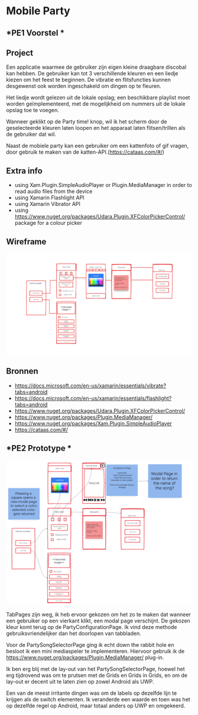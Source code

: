 # Mobile Party

## *PE1 Voorstel *
## Project
Een applicatie waarmee de gebruiker zijn eigen kleine draagbare discobal kan hebben. De gebruiker kan tot 3 verschillende kleuren en een liedje kiezen om het feest te beginnen. De vibratie en flitsfuncties kunnen desgewenst ook worden ingeschakeld om dingen op te fleuren.

Het liedje wordt gelezen uit de lokale opslag; een beschikbare playlist moet worden geïmplementeerd, met de mogelijkheid om nummers uit de lokale opslag toe te voegen.

Wanneer geklikt op de Party time! knop, wil ik het scherm door de geselecteerde kleuren laten loopen en het apparaat laten flitsen/trillen als de gebruiker dat wil.

Naast de mobiele party kan een gebruiker om een kattenfoto of gif vragen, door gebruik te maken van de katten-API.(https://cataas.com/#/)

## Extra info

- using Xam.Plugin.SimpleAudioPlayer  or Plugin.MediaManager in order to read audio files from the device
- using Xamarin Flashlight API
- using Xamarin Vibrator API
- using https://www.nuget.org/packages/Udara.Plugin.XFColorPickerControl/ package for a colour picker


## Wireframe

![Mobile Party Wireframe, ](./wireframes/MobileParty.png)

## Bronnen

- https://docs.microsoft.com/en-us/xamarin/essentials/vibrate?tabs=android
- https://docs.microsoft.com/en-us/xamarin/essentials/flashlight?tabs=android
- https://www.nuget.org/packages/Udara.Plugin.XFColorPickerControl/
- https://www.nuget.org/packages/Plugin.MediaManager/
- https://www.nuget.org/packages/Xam.Plugin.SimpleAudioPlayer
- https://cataas.com/#/

## *PE2 Prototype *

![Mobile Party Wireframe, ](./wireframes/MobilePartyV2.png)

TabPages zijn weg, ik heb ervoor gekozen om het zo te maken dat wanneer een gebruiker op een vierkant klikt, een modal page verschijnt. De gekozen kleur komt terug op de PartyConfigurationPage.
Ik vind deze methode gebruiksvriendelijker dan het doorlopen van tabbladen.

Voor de PartySongSelectorPage ging ik echt down the rabbit hole en besloot ik een mini mediaspeler te implementeren. Hiervoor gebruik ik de https://www.nuget.org/packages/Plugin.MediaManager/ plug-in.

Ik ben erg blij met de lay-out van het PartySongSelectorPage, hoewel het erg tijdrovend was om te prutsen met de Grids en Grids in Grids, en om de lay-out er decent uit te laten zien op zowel Android als UWP.

Een van de meest irritante dingen was om de labels op dezelfde lijn te krijgen als de switch elementen.
Ik veranderde een waarde en toen was het op dezelfde regel op Android, maar totaal anders op UWP en omgekeerd.